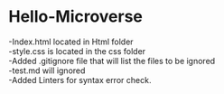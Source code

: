 # Hello-Microverse


-Index.html located in Html folder</br>
-style.css is located in the css folder</br>
-Added .gitignore file that will list the files to be ignored</br>
-test.md will ignored</br>
-Added Linters for syntax error check.

